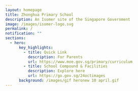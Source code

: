 ```yaml
---
layout: homepage
title: Zhonghua Primary School
description: An Isomer site of the Singapore Government
image: /images/isomer-logo.svg
permalink: /
notification: ""
sections:
  - hero:
      key_highlights:
        - title: Quick Link
          description: For Parents
          url: https://www.moe.gov.sg/primary/curriculum
        - title: School Compound & Facilities
          description: Explore here
          url: https://go.gov.sg/24octimages
      background: /images/gif heronew 10 april.gif
---
```

